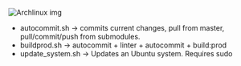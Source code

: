 ![Archlinux img](https://pedronveloso.com/content/images/2016/02/archlinux-logo-dark-1200dpi-b42bd35d5916-2.png "ArchLinux")

- autocommit.sh <param> <message> -> commits current changes, pull from master, pull/commit/push from submodules.
- buildprod.sh -> autocommit + linter + autocommit + build:prod
- update_system.sh -> Updates an Ubuntu system. Requires sudo
